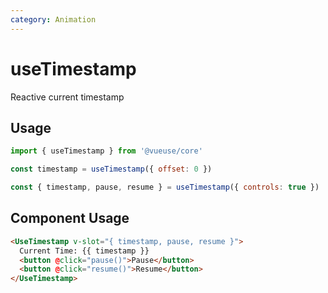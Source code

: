 ```yaml
---
category: Animation
---
```


# useTimestamp

Reactive current timestamp

## Usage

```js
import { useTimestamp } from '@vueuse/core'

const timestamp = useTimestamp({ offset: 0 })
```

```js
const { timestamp, pause, resume } = useTimestamp({ controls: true })
```

## Component Usage

```html
<UseTimestamp v-slot="{ timestamp, pause, resume }">
  Current Time: {{ timestamp }}
  <button @click="pause()">Pause</button>
  <button @click="resume()">Resume</button>
</UseTimestamp>
```
